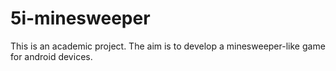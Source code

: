 5i-minesweeper
==============

This is an academic project. The aim is to develop a minesweeper-like game for android devices.
